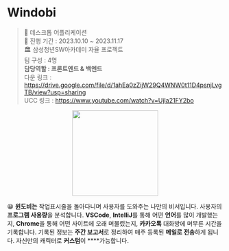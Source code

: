 # Windobi

> 📱 데스크톱 어플리케이션  
> 📆 진행 기간 : 2023.10.10 ~ 2023.11.17  
> 🏛 삼성청년SW아카데미 자율 프로젝트  
> 팀 구성 : 4명  
> **담당역할 : 프론트엔드 & 백엔드**  
> 다운 링크 : https://drive.google.com/file/d/1ahEa0zZijW29Q4WNW0t11D4psnjLvgTB/view?usp=sharing  
> UCC 링크 : https://www.youtube.com/watch?v=UjIa21FY2bo

<p align="center">
<img src="https://github.com/mincheolsong/Windobi/assets/80660585/8b694828-458c-4be7-8683-e5f3c3e05a9f" height="200px"/></p>  

😀 **윈도비는** 작업표시줄을 돌아다니며 사용자를 도와주는 나만의 비서입니다. 사용자의 **프로그램 사용량**을 분석합니다. **VSCode**, **IntelliJ**를 통해 어떤 **언어**를 많이 개발했는지, **Chrome**을 통해 어떤 사이트에 오래 머물렀는지, **카카오톡** 대화방에 머무른 시간을 기록합니다. 기록된 정보는 **주간 보고서**로 정리하여 매주 등록된 **메일로 전송**하게 됩니다.
자신만의 캐릭터로 **커스텀**이 \*\*\*\*가능합니다.
